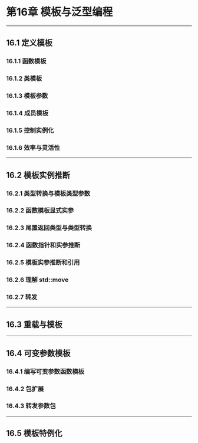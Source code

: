 # 第16章 模板与泛型编程

----

## 16.1 定义模板

### 16.1.1 函数模板

### 16.1.2 类模板

### 16.1.3 模板参数

### 16.1.4 成员模板

### 16.1.5 控制实例化

### 16.1.6 效率与灵活性

----

## 16.2 模板实例推断

### 16.2.1 类型转换与模板类型参数

### 16.2.2 函数模板显式实参

### 16.2.3 尾置返回类型与类型转换

### 16.2.4 函数指针和实参推断

### 16.2.5 模板实参推断和引用

### 16.2.6 理解 std::move

### 16.2.7 转发

----

## 16.3 重载与模板

----

## 16.4 可变参数模板

### 16.4.1 编写可变参数函数模板

### 16.4.2 包扩展

### 16.4.3 转发参数包

----

## 16.5 模板特例化
